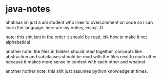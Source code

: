 # java-notes

ahahaaa im just a uni student who likes to overcomment on code so i can learn the language.
here are my noties, enjoy! :D

note: this shit isnt in the order it should be read, idk how to make it not alphabetical 

another note: the files in folders should read together, concepts like abstraction and subclasses should be read with the files next to each other because it makes more sense in context with each other and whatnot

another nother note: this shit just assumes python knowledge at times.

